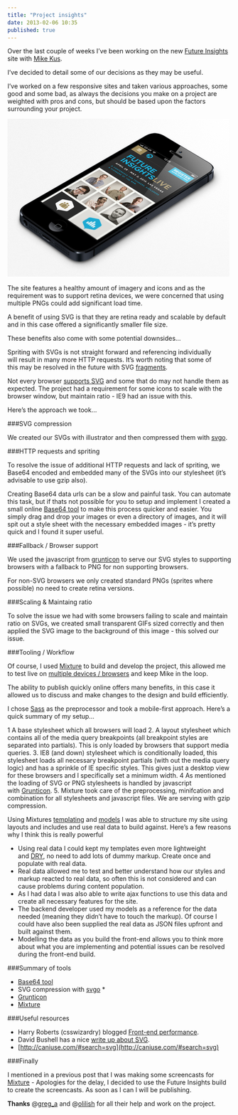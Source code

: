 ```yaml
---
title: "Project insights"
date: 2013-02-06 10:35
published: true
---
```


Over the last couple of weeks I&#8217;ve been working on the new [Future Insights](http://futureinsightslive.com) site with [Mike Kus](http://mikekus.com).

I&#8217;ve decided to detail some of our decisions as they may be useful.

I&#8217;ve worked on a few responsive sites and taken various approaches, some good and some bad, as always the decisions you make on a project are weighted with pros and cons, but should be based upon the factors surrounding your project.

![image](/assets/img/mixture_inline_mhujprxoMX1qz4rgp.png)

The site features a healthy amount of imagery and icons and as the requirement was to support retina devices, we were concerned that using multiple PNGs could add significant load time.

A benefit of using SVG is that they are retina ready and scalable by default and in this case offered a significantly smaller file size.

These benefits also come with some potential downsides&#8230;

Spriting with SVGs is not straight forward and referencing individually will result in many more HTTP requests. It&#8217;s worth noting that some of this may be resolved in the future with SVG [fragments](http://www.broken-links.com/2012/08/14/better-svg-sprites-with-fragment-identifiers/).

Not every browser [supports SVG](http://caniuse.com/#search=svg) and some that do may not handle them as expected. The project had a requirement for some icons to scale with the browser window, but maintain ratio - IE9 had an issue with this.

Here&#8217;s the approach we took&#8230;

###SVG compression

We created our SVGs with illustrator and then compressed them with [svgo](https://github.com/svg/svgo).

###HTTP requests and spriting

To resolve the issue of additional HTTP requests and lack of spriting, we Base64 encoded and embedded many of the SVGs into our stylesheet (it&#8217;s advisable to use gzip also).

Creating Base64 data urls can be a slow and painful task. You can automate this task, but if thats not possible for you to setup and implement I created a small online [Base64 tool](http://neil.mixture.io/non) to make this process quicker and easier. You simply drag and drop your images or even a directory of images, and it will spit out a style sheet with the necessary embedded images - it&#8217;s pretty quick and I found it super useful.

###Fallback / Browser support

We used the javascript from [grunticon](https://github.com/filamentgroup/grunticon) to serve our SVG styles to supporting browsers with a fallback to PNG for non supporting browsers. 

For non-SVG browsers we only created standard PNGs (sprites where possible) no need to create retina versions.

###Scaling &amp; Maintaing ratio

To solve the issue we had with some browsers failing to scale and maintain ratio on SVGs, we created small transparent GIFs sized correctly and then applied the SVG image to the background of this image - this solved our issue.

###Tooling / Workflow

Of course, I used [Mixture](http://mixture.io) to build and develop the project, this allowed me to test live on [multiple devices / browsers](http://www.youtube.com/watch?v=ER-la4wunyo) and keep Mike in the loop.

The ability to publish quickly online offers many benefits, in this case it allowed us to discuss and make changes to the design and build efficiently.

I chose [Sass](http://sass-lang.com/) as the preprocessor and took a mobile-first approach. Here&#8217;s a quick summary of my setup&#8230;

1 A base stylesheet which all browsers will load
2. A layout stylesheet which contains all of the media query breakpoints (all breakpoint styles are separated into partials). This is only loaded by browsers that support media queries.
3. IE8 (and down) stylesheet which is conditionally loaded, this stylesheet loads all necessary breakpoint partials (with out the media query logic) and has a sprinkle of IE specific styles. This gives just a desktop view for these browsers and I specifically set a minimum width.
4 As mentioned the loading of SVG or PNG stylesheets is handled by javascript with [Grunticon](https://github.com/filamentgroup/grunticon).
5. Mixture took care of the preprocessing, minifcation and combination for all stylesheets and javascript files. We are serving with gzip compression.

Using Mixtures [templating](http://docs.mixture.io/templates) and [models](http://docs.mixture.io/models) I was able to structure my site using layouts and includes and use real data to build against. Here&#8217;s a few reasons why I think this is really powerful

* Using real data I could kept my templates even more lightweight and [DRY](http://en.wikipedia.org/wiki/Don), no need to add lots of dummy markup. Create once and populate with real data.
* Real data allowed me to test and better understand how our styles and markup reacted to real data, so often this is not considered and can cause problems during content population.
* As I had data I was also able to write ajax functions to use this data and create all necessary features for the site.
* The backend developer used my models as a reference for the data needed (meaning they didn&#8217;t have to touch the markup). Of course I could have also been supplied the real data as JSON files upfront and built against them.
* Modelling the data as you build the front-end allows you to think more about what you are implementing and potential issues can be resolved during the front-end build.

###Summary of tools

* [Base64 tool](http://neil.mixture.io/non)
* SVG compression with [svgo](https://github.com/svg/svgo) *
* [Grunticon](https://github.com/filamentgroup/grunticon)
* [Mixture](http://mixture.io)

###Useful resources

* Harry Roberts (csswizardry) blogged [Front-end performance](http://csswizardry.com/2013/01/front-end-performance-for-web-designers-and-front-end-developers/).
* David Bushell has a nice [write up about SVG](http://dbushell.com/2013/02/04/a-primer-to-front-end-svg-hacking/).
* [http://caniuse.com/#search=svg](http://caniuse.com/#search=svg)

###Finally

I mentioned in a previous post that I was making some screencasts for [Mixture](http://mixture.io) - Apologies for the delay, I decided to use the Future Insights build to create the screencasts. As soon as I can I will be publishing.

**Thanks** @[greg_a](http://twitter.com/greg_a) and @[olilish](http://twitter.com/olilish) for all their help and work on the project.